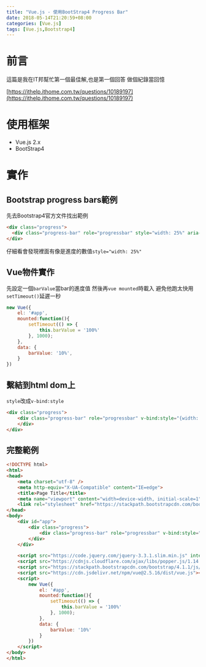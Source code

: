 ```yaml
---
title: "Vue.js - 使用BootStrap4 Progress Bar"
date: 2018-05-14T21:20:59+08:00
categories: [Vue.js]
tags: [Vue.js,Bootstrap4]
---
```

# 前言
這篇是我在IT邦幫忙第一個最佳解,也是第一個回答
做個紀錄當回憶

[https://ithelp.ithome.com.tw/questions/10189197](https://ithelp.ithome.com.tw/questions/10189197)

# 使用框架
- Vue.js 2.x
- BootStrap4

# 實作
## Bootstrap progress bars範例
先去Bootstrap4官方文件找出範例
``` html
<div class="progress">
  <div class="progress-bar" role="progressbar" style="width: 25%" aria-valuenow="25" aria-valuemin="0" aria-valuemax="100"></div>
</div>
```
仔細看會發現裡面有像是進度的數值`style="width: 25%"`

## Vue物件實作
先設定一個`barValue`當bar的進度值
然後再`vue mounted`時載入
避免他跑太快用`setTimeout()`延遲一秒
``` js
new Vue({
    el: '#app',
    mounted:function(){
        setTimeout(() => {
            this.barValue = '100%'
        }, 1000);
    },
    data: {
        barValue: '10%',
    }
})
```

## 繫結到html dom上
`style`改成`v-bind:style`
``` html
<div class="progress">
    <div class="progress-bar" role="progressbar" v-bind:style="{width: barValue}" aria-valuenow="25" aria-valuemin="0" aria-valuemax="100">
    </div>
</div>
```

## 完整範例

``` html
<!DOCTYPE html>
<html>
<head>
    <meta charset="utf-8" />
    <meta http-equiv="X-UA-Compatible" content="IE=edge">
    <title>Page Title</title>
    <meta name="viewport" content="width=device-width, initial-scale=1">
    <link rel="stylesheet" href="https://stackpath.bootstrapcdn.com/bootstrap/4.1.1/css/bootstrap.min.css" integrity="sha384-WskhaSGFgHYWDcbwN70/dfYBj47jz9qbsMId/iRN3ewGhXQFZCSftd1LZCfmhktB" crossorigin="anonymous">
</head>
<body>
    <div id="app">
        <div class="progress">
            <div class="progress-bar" role="progressbar" v-bind:style="{width: barValue}" aria-valuenow="25" aria-valuemin="0" aria-valuemax="100"></div>
        </div>
    </div>
              
    <script src="https://code.jquery.com/jquery-3.3.1.slim.min.js" integrity="sha384-q8i/X+965DzO0rT7abK41JStQIAqVgRVzpbzo5smXKp4YfRvH+8abtTE1Pi6jizo" crossorigin="anonymous"></script>
    <script src="https://cdnjs.cloudflare.com/ajax/libs/popper.js/1.14.3/umd/popper.min.js" integrity="sha384-ZMP7rVo3mIykV+2+9J3UJ46jBk0WLaUAdn689aCwoqbBJiSnjAK/l8WvCWPIPm49" crossorigin="anonymous"></script>
    <script src="https://stackpath.bootstrapcdn.com/bootstrap/4.1.1/js/bootstrap.min.js" integrity="sha384-smHYKdLADwkXOn1EmN1qk/HfnUcbVRZyYmZ4qpPea6sjB/pTJ0euyQp0Mk8ck+5T" crossorigin="anonymous"></script>         
    <script src="https://cdn.jsdelivr.net/npm/vue@2.5.16/dist/vue.js"></script>
    <script>
        new Vue({
            el: '#app',
            mounted:function(){
                setTimeout(() => {
                    this.barValue = '100%'
                }, 1000);
            },
            data: {
                barValue: '10%'
            }
        })
    </script>
</body>
</html>
```


